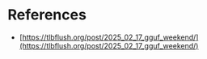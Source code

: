# References

* [https://tlbflush.org/post/2025_02_17_gguf_weekend/](https://tlbflush.org/post/2025_02_17_gguf_weekend/)
